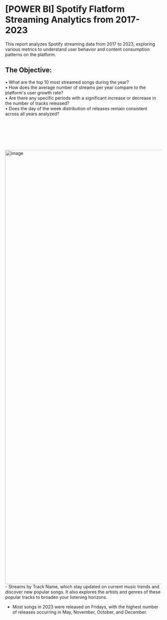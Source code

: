 # [POWER BI] Spotify Flatform Streaming Analytics from 2017-2023

This report analyzes Spotify streaming data from 2017 to 2023, exploring various metrics to understand user behavior and content consumption patterns on the platform.


## The Objective: 

• What are the top 10 most streamed songs during the year? <br/>
• How does the average number of streams per year compare to the platform's user growth rate? <br/>
• Are there any specific periods with a significant increase or decrease in the number of tracks released? <br/>
• Does the day of the week distribution of releases remain consistent across all years analyzed?

<pre>




   
</pre>

<img width="1399" alt="image" src="https://github.com/Inyourdreams12/Spotify_Streaming_POWER-BI/assets/119731058/3c5623ba-1609-423e-be75-774e1a724f66">
<br/>
- Streams by Track Name, which stay updated on current music trends and discover new popular songs. It also explores the artists and genres of these popular tracks to broaden your listening horizons.

- Most songs in 2023 were released on Fridays, with the highest number of releases occurring in May, November, October, and December.
